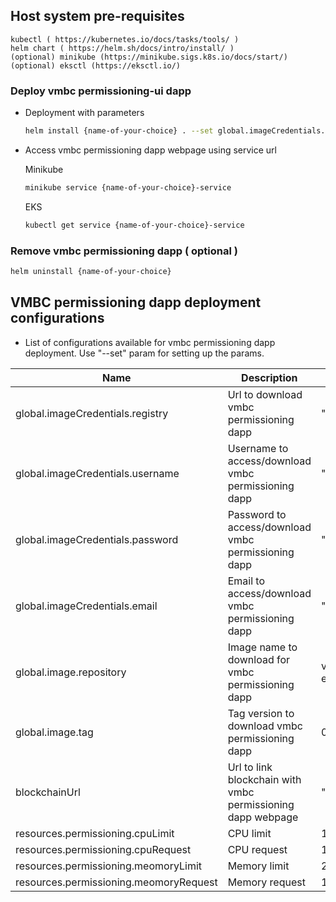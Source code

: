 ## Host system pre-requisites
  ```
  kubectl ( https://kubernetes.io/docs/tasks/tools/ )
  helm chart ( https://helm.sh/docs/intro/install/ )
  (optional) minikube (https://minikube.sigs.k8s.io/docs/start/)
  (optional) eksctl (https://eksctl.io/)
  ```

### Deploy vmbc permissioning-ui dapp
  - Deployment with parameters
     ```sh
     helm install {name-of-your-choice} . --set global.imageCredentials.registry={registry} --set global.imageCredentials.username={username} --set global.imageCredentials.password={password} --set blockchainUrl={blockchainURL}
     ```

  - Access vmbc permissioning dapp webpage using service url
  
     Minikube
     ```sh
     minikube service {name-of-your-choice}-service
     ```  
  
     EKS
     ```sh
     kubectl get service {name-of-your-choice}-service
     ```
                
### Remove vmbc permissioning dapp ( optional )
  ```sh
  helm uninstall {name-of-your-choice}
  ```

## VMBC permissioning dapp deployment configurations
  - List of configurations available for vmbc permissioning dapp deployment. Use "--set" param for setting up the params.

| Name                             | Description                                       | Value                        | Type      |
|----------------------------------|---------------------------------------------------|------------------------------|-----------|
| global.imageCredentials.registry | Url to download vmbc permissioning dapp                     | ""                           | Mandatory |
| global.imageCredentials.username | Username to access/download vmbc permissioning dapp         | ""                           | Mandatory |
| global.imageCredentials.password | Password to access/download vmbc permissioning dapp         | ""                           | Mandatory |
| global.imageCredentials.email    | Email to access/download vmbc permissioning dapp            | ""                           | Optional  |
| global.image.repository          | Image name to download for vmbc permissioning dapp          | vmwblockchain/vmbc-eth-artemis | Optional |
| global.image.tag                 | Tag version to download vmbc permissioning dapp             | 0.0.0.0.7849                       | Optional  |
| blockchainUrl                    | Url to link blockchain with vmbc permissioning dapp webpage | ""                           | Mandatory |
| resources.permissioning.cpuLimit           | CPU limit                                         | 1000m                          |   Optional        |
| resources.permissioning.cpuRequest         | CPU request                                       | 100m                          |     Optional      |
| resources.permissioning.meomoryLimit       | Memory limit                                      | 2Gi                        |    Optional       |
| resources.permissioning.meomoryRequest     | Memory request                                    | 1Gi                          |    Optional       |
